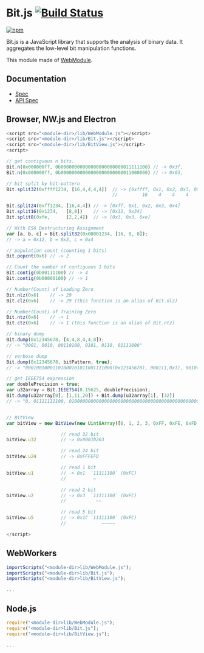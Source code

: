 # Bit.js [![Build Status](https://travis-ci.org/uupaa/Bit.js.svg)](https://travis-ci.org/uupaa/Bit.js)

[![npm](https://nodei.co/npm/uupaa.bit.js.svg?downloads=true&stars=true)](https://nodei.co/npm/uupaa.bit.js/)

Bit.js is a JavaScript library that supports the analysis of binary data. It aggregates the low-level bit manipulation functions.


This module made of [WebModule](https://github.com/uupaa/WebModule).

## Documentation
- [Spec](https://github.com/uupaa/Bit.js/wiki/)
- [API Spec](https://github.com/uupaa/Bit.js/wiki/Bit)

## Browser, NW.js and Electron

```js
<script src="<module-dir>/lib/WebModule.js"></script>
<script src="<module-dir>/lib/Bit.js"></script>
<script src="<module-dir>/lib/BitView.js"></script>
<script>

// get contiguous n bits.
Bit.n(0x000000ff, 0b00000000000000000000000011111100) // -> 0x3f,
Bit.n(0x000000ff, 0b00000000000000000000000011000000) // -> 0x03,

// bit split by bit-pattern
Bit.split32(0xffff1234, [16,4,4,4,4])  // -> [0xffff, 0x1, 0x2, 0x3, 0x4]
                                       //         16    4    4    4    4 bits

Bit.split24(0xff1234, [16,4,4]) // -> [0xff, 0x1, 0x2, 0x3, 0x4]
Bit.split16(0x1234,   [8,8])    // -> [0x12, 0x34]
Bit.split8(0xfe,      [2,2,4])  // -> [0x3, 0x3, 0xe]

// With ES6 Destructuring Assignment
var [a, b, c] = Bit.split32(0x00001234, [16, 8, 8]);
// -> a = 0x12, b = 0x3, c = 0x4

// population count (counting 1 bits)
Bit.popcnt(0x6) // -> 2

// Count the number of contiguous 1 bits
Bit.contig(0b00111100) // -> 4
Bit.contig(0b00000100) // -> 1

// Number(Count) of Leading Zero
Bit.nlz(0x6)    // -> 29
Bit.clz(0x6)    // -> 29 (this function is an alias of Bit.nlz)

// Number(Count) of Training Zero
Bit.ntz(0x6)    // -> 1
Bit.ctz(0x6)    // -> 1 (this function is an alias of Bit.ntz)

// binary dump
Bit.dump(0x12345678, [4,4,8,4,4,8]);
// -> "0001, 0010, 00110100, 0101, 0110, 01111000"

// verbose dump
Bit.dump(0x12345678, bitPattern, true);
// -> "00010010001101000101011001111000(0x12345678), 0001(1,0x1), 0010(2,0x2), 00110100(52,0x34), 0101(5,0x5), 0110(6,0x6), 01111000(120,0x78)"

// get IEEE754 expression
var doublePrecision = true;
var u32array = Bit.IEEE754(0.15625, doublePrecision);
Bit.dump(u32array[0], [1,11,20]) + Bit.dump(u32array[1], [32])
// -> "0, 01111111100, 0100000000000000000000000000000000000000000000000000"


// BitView
var bitView = new BitView(new Uint8Array([0, 1, 2, 3, 0xFF, 0xFE, 0xFD, 0xFC]));

                    // read 32 bit
bitView.u32         // -> 0x00010203

                    // read 24 bit
bitView.u24         // -> 0xFFFEFD

                    // read 1 bit
bitView.u1          // -> 0x1  `11111100` (0xFC)
                    //          ~

                    // read 2 bit
bitView.u2          // -> 0x3  `11111100` (0xFC)
                    //           ~~

                    // read 5 bit
bitView.u5          // -> 0x1C `11111100` (0xFC)
                    //             ~~~~~

</script>
```

## WebWorkers

```js
importScripts("<module-dir>lib/WebModule.js");
importScripts("<module-dir>lib/Bit.js");
importScripts("<module-dir>lib/BitView.js");

...
```

## Node.js

```js
require("<module-dir>lib/WebModule.js");
require("<module-dir>lib/Bit.js");
require("<module-dir>lib/BitView.js");

...
```

